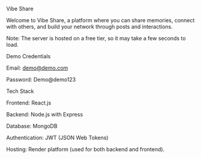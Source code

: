 Vibe Share


Welcome to Vibe Share, a platform where you can share memories, connect with others, and build your network through posts and interactions.

Note: The server is hosted on a free tier, so it may take a few seconds to load.

Demo Credentials


Email: demo@demo.com


Password: Demo@demo123


Tech Stack


Frontend: React.js

Backend: Node.js with Express

Database: MongoDB

Authentication: JWT (JSON Web Tokens)

Hosting: Render platform (used for both backend and frontend).
